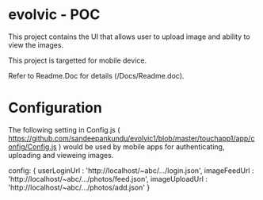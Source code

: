 evolvic - POC
========

This project contains the UI that allows user to upload image and ability to view the images.

This project is targetted for mobile device.


Refer to Readme.Doc for details (/Docs/Readme.doc).


Configuration
========
The following setting in Config.js  ( https://github.com/sandeepankundu/evolvic1/blob/master/touchapp1/app/config/Config.js ) would be used by mobile apps for authenticating, uploading and vieweing images.

config: {
    userLoginUrl : 'http://localhost/~abc/.../login.json',
    imageFeedUrl : 'http://localhost/~abc/.../photos/feed.json',
    imageUploadUrl : 'http://localhost/~abc/.../photos/add.json'
  }
